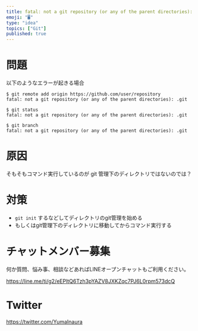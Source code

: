 ```yaml
---
title: fatal: not a git repository (or any of the parent directories): .git (
emoji: "🖥"
type: "idea"
topics: ["Git"]
published: true
---
```


# 問題

以下のようなエラーが起きる場合

```
$ git remote add origin https://github.com/user/repository
fatal: not a git repository (or any of the parent directories): .git
```


```
$ git status
fatal: not a git repository (or any of the parent directories): .git
```

```
$ git branch
fatal: not a git repository (or any of the parent directories): .git
```


# 原因

そもそもコマンド実行しているのが git 管理下のディレクトリではないのでは？

# 対策

- `git init` するなどしてディレクトリのgit管理を始める
- もしくはgit管理下のディレクトリに移動してからコマンド実行する


<!-- Update From Qiita API -->

# チャットメンバー募集


何か質問、悩み事、相談などあればLINEオープンチャットもご利用ください。

https://line.me/ti/g2/eEPltQ6Tzh3pYAZV8JXKZqc7PJ6L0rpm573dcQ





# Twitter


https://twitter.com/YumaInaura


<!-- Update From Qiita API -->


